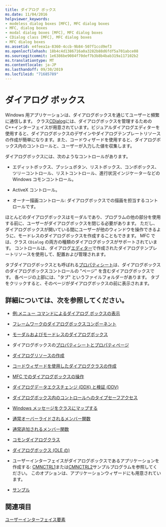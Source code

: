 ```yaml
---
title: ダイアログ ボックス
ms.date: 11/04/2016
helpviewer_keywords:
- modeless dialog boxes [MFC], MFC dialog boxes
- MFC, dialog boxes
- modal dialog boxes [MFC], MFC dialog boxes
- CDialog class [MFC], MFC dialog boxes
- MFC dialog boxes
ms.assetid: e4feea1a-8360-4ccb-9b84-507f1ccd9ef3
ms.openlocfilehash: 18b4c4d1386716a0a3282b88d6fdf5a701abce08
ms.sourcegitcommit: 1e6386be9084f70def7b3b8b4bab319a117102b2
ms.translationtype: MT
ms.contentlocale: ja-JP
ms.lasthandoff: 09/30/2019
ms.locfileid: "71685789"
---
```

# <a name="dialog-boxes"></a>ダイアログ ボックス

Windows 用アプリケーションは、ダイアログボックスを通じてユーザーと頻繁に通信します。 クラス[CDialog](../mfc/reference/cdialog-class.md)には、ダイアログボックスを管理するためのC++インターフェイスが用意されています。ビジュアルダイアログエディターを使用すると、ダイアログボックスのデザインやダイアログテンプレートリソースの作成が簡単になります。また、コードウィザードを使用すると、ダイアログボックス内のコントロールと、ユーザーが入力した値を収集します。

ダイアログボックスには、次のようなコントロールがあります。

- エディットボックス、プッシュボタン、リストボックス、コンボボックス、ツリーコントロール、リストコントロール、進行状況インジケーターなどの Windows コモンコントロール。

- ActiveX コントロール。

- オーナー描画コントロール: ダイアログボックスでの描画を担当するコントロールです。

ほとんどのダイアログボックスはモーダルであり、プログラムの他の部分を使用する前に、ユーザーがダイアログボックスを閉じる必要があります。 ただし、ダイアログボックスが開いている間にユーザーが他のウィンドウを操作できるように、モードレスのダイアログボックスを作成することもできます。 MFC では、クラス `CDialog` の両方の種類のダイアログボックスがサポートされています。 コントロールは、ダイアログ[エディター](../windows/dialog-editor.md)で作成されたダイアログテンプレートリソースを使用して、配置および管理されます。

タブダイアログボックスとも呼ばれる[プロパティシート](../mfc/property-sheets-mfc.md)は、ダイアログボックスのダイアログボックスコントロールの "ページ" を含むダイアログボックスです。 各ページの上部には、"タブ" というファイルフォルダーがあります。 タブをクリックすると、そのページがダイアログボックスの前に表示されます。

## <a name="what-do-you-want-to-know-more-about"></a>詳細については、次を参照してください。

- [例:メニュー コマンドによるダイアログ ボックスの表示](../mfc/example-displaying-a-dialog-box-via-a-menu-command.md)

- [フレームワークのダイアログボックスコンポーネント](../mfc/dialog-box-components-in-the-framework.md)

- [モーダルおよびモードレスのダイアログボックス](../mfc/modal-and-modeless-dialog-boxes.md)

- ダイアログボックスの[プロパティシートとプロパティページ](../mfc/property-sheets-and-property-pages-mfc.md)

- [ダイアログリソースの作成](../mfc/creating-the-dialog-resource.md)

- [コードウィザードを使用したダイアログクラスの作成](../mfc/creating-a-dialog-class-with-code-wizards.md)

- [MFC でのダイアログボックスの操作](../mfc/life-cycle-of-a-dialog-box.md)

- [ダイアログデータエクスチェンジ (DDX) と検証 (DDV)](../mfc/dialog-data-exchange-and-validation.md)

- [ダイアログボックス内のコントロールへのタイプセーフアクセス](../mfc/type-safe-access-to-controls-in-a-dialog-box.md)

- [Windows メッセージをクラスにマップする](../mfc/mapping-windows-messages-to-your-class.md)

- [通常オーバーライドされるメンバー関数](../mfc/commonly-overridden-member-functions.md)

- [通常追加されるメンバー関数](../mfc/commonly-added-member-functions.md)

- [コモンダイアログクラス](../mfc/common-dialog-classes.md)

- [ダイアログボックス (OLE の)](../mfc/dialog-boxes-in-ole.md)

- ユーザーインターフェイスがダイアログボックスであるアプリケーションを作成する: [CMNCTRL1](../overview/visual-cpp-samples.md)または[CMNCTRL2](../overview/visual-cpp-samples.md)サンプルプログラムを参照してください。 このオプションは、アプリケーションウィザードにも用意されています。

- [サンプル](../mfc/dialog-sample-list.md)

## <a name="see-also"></a>関連項目

[ユーザーインターフェイス要素](../mfc/user-interface-elements-mfc.md)
